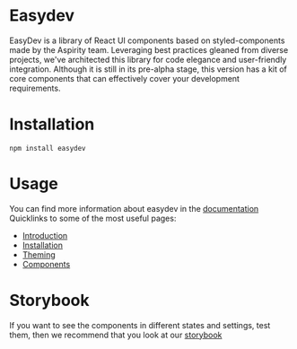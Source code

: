 # Easydev

EasyDev is a library of React UI components based on styled-components made by the Aspirity team. Leveraging best practices gleaned from diverse projects, we've architected this library for code elegance and user-friendly integration. Although it is still in its pre-alpha stage, this version has a kit of core components that can effectively cover your development requirements.

# Installation

```npm install easydev```

# Usage 
You can find more information about easydev in the  [documentation](https://easydev-library.qa.aspirity.com/docs/)
Quicklinks to some of the most useful pages:
- [Introduction](https://easydev-library.qa.aspirity.com/docs/getting-started/introduction/)
- [Installation](https://easydev-library.qa.aspirity.com/docs/getting-started/installation/)
- [Theming](https://easydev-library.qa.aspirity.com/docs/theming/)
- [Components](https://easydev-library.qa.aspirity.com/docs/components/controls/checkbox/)

# Storybook
If you want to see the components in different states and settings, test them, then we recommend that you look at our  [storybook](https://easydev-library.qa.aspirity.com/)